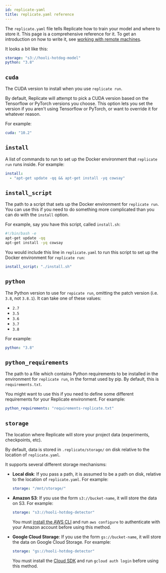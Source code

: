 ```yaml
---
id: replicate-yaml
title: replicate.yaml reference
---
```


The `replicate.yaml` file tells Replicate how to train your model and where to store it. This page is a comprehensive reference for it. To get an introduction on how to write it, see [working with remote machines](working-with-remote-machines.md).

<!-- `replicate.yaml` goes in the same directory as your model's source code. It must be in the root directory (the same directory as the root of your Git repository, for example) because Replicate uses the location of the file to figure out where your model is located. (maybe this lives in tutorial) -->

It looks a bit like this:

```yaml
storage: "s3://hooli-hotdog-model"
python: "3.8"
```

## `cuda`

The CUDA version to install when you use `replicate run`.

By default, Replicate will attempt to pick a CUDA version based on the Tensorflow or PyTorch versions you choose. This option lets you set the version if you aren't using Tensorflow or PyTorch, or want to override it for whatever reason.

For example:

```yaml
cuda: "10.2"
```

## `install`

A list of commands to run to set up the Docker environment that `replicate run` runs inside. For example:

```yaml
install:
  - "apt-get update -qq && apt-get install -yq cowsay"
```

## `install_script`

The path to a script that sets up the Docker environment for `replicate run`. You can use this if you need to do something more complicated than you can do with the `install` option.

For example, say you have this script, called `install.sh`:

```bash
#!/bin/bash -e
apt-get update -qq
apt-get install -yq cowsay
```

You would include this line in `replicate.yaml` to run this script to set up the Docker environment for `replicate run`:

```yaml
install_script: "./install.sh"
```

## `python`

The Python version to use for `repicate run`, omitting the patch version \(i.e. `3.8`, not `3.8.1`\). It can take one of these values:

- `2.7`
- `3.5`
- `3.6`
- `3.7`
- `3.8`

For example:

```yaml
python: "3.8"
```

## `python_requirements`

The path to a file which contains Python requirements to be installed in the environment for `replicate run`, in the format used by pip. By default, this is `requirements.txt`.

You might want to use this if you need to define some different requirements for your Replicate environment. For example:

```yaml
python_requirements: "requirements-replicate.txt"
```

<!-- FIXME: this is an anti-pattern... we want people to be using normal requirements.txt, really... -->

## `storage`

The location where Replicate will store your project data (experiments, checkpoints, etc).

By default, data is stored in `.replicate/storage/` on disk relative to the location of `replicate.yaml`.

It supports several different storage mechanisms:

- **Local disk**: If you pass a path, it is assumed to be a path on disk, relative to the location of `replicate.yaml`. For example:

  ```yaml
  storage: "/mnt/storage/"
  ```

- **Amazon S3**: If you use the form `s3://bucket-name`, it will store the data on S3. For example:

  ```yaml
  storage: "s3://hooli-hotdog-detector"
  ```

  You must [install the AWS CLI](https://docs.aws.amazon.com/cli/latest/userguide/cli-chap-install.html) and run `aws configure` to authenticate with your Amazon account before using this method.

- **Google Cloud Storage**: If you use the form `gs://bucket-name`, it will store the data on Google Cloud Storage. For example:

  ```yaml
  storage: "gs://hooli-hotdog-detector"
  ```

  You must install the [Cloud SDK](https://cloud.google.com/sdk) and run `gcloud auth login` before using this method.

